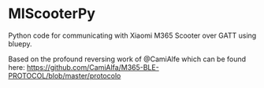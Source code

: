 # MIScooterPy
Python code for communicating with Xiaomi M365 Scooter over GATT using bluepy.

Based on the profound reversing work of @CamiAlfe which can be found here:
https://github.com/CamiAlfa/M365-BLE-PROTOCOL/blob/master/protocolo


